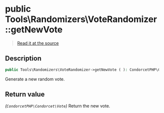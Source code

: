 # public Tools\Randomizers\VoteRandomizer::getNewVote

> [Read it at the source](https://github.com/julien-boudry/Condorcet/blob/master/src/Tools/Randomizers/VoteRandomizer.php#L21)

## Description    

```php
public Tools\Randomizers\VoteRandomizer->getNewVote ( ): CondorcetPHP\Condorcet\Vote
```

Generate a new random vote.


## Return value   

*(`CondorcetPHP\Condorcet\Vote`)* Return the new vote.

